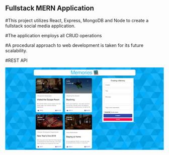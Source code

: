 ## Fullstack MERN Application

#This project utilizes React, Express, MongoDB and Node to create a fullstack social media application.

#The application employs all CRUD operations

#A procedural approach to web development is taken for its future scalability. 

#REST API 

![](https://github.com/georgebastion/socialmediaapp/blob/main/mern.png)
